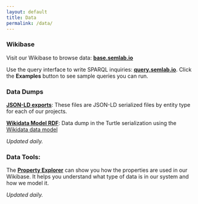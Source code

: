 ```yaml
---
layout: default
title: Data
permalink: /data/
---
```


### Wikibase

Visit our Wikibase to browse data: [**base.semlab.io**](http://base.semlab.io/)

Use the query interface to write SPARQL inquiries: [**query.semlab.io**](https://query.semlab.io/). Click the **Examples** button to see sample queries you can run.


### Data Dumps


[**JSON-LD exports**](https://github.com/SemanticLab/data-export): These files are JSON-LD serialized files by entity type for each of our projects.

[**Wikidata Model RDF**](https://github.com/SemanticLab/data-export-wiki-ttl): Data dump in the Turtle serialization using the [Wikidata data model](https://www.mediawiki.org/wiki/Wikibase/Indexing/RDF_Dump_Format)

_Updated daily._


### Data Tools:


The [**Property Explorer**](https://semlab.io/property-explorer/) can show you how the properties are used in our Wikibase. It helps you understand what type of data is in our system and how we model it.

_Updated daily._




